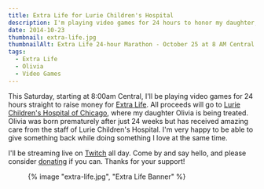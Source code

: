 ```yaml
---
title: Extra Life for Lurie Children's Hospital
description: I'm playing video games for 24 hours to honor my daughter, Olivia.
date: 2014-10-23
thumbnail: extra-life.jpg
thumbnailAlt: Extra Life 24-hour Marathon - October 25 at 8 AM Central
tags:
  - Extra Life
  - Olivia
  - Video Games
---
```


This Saturday, starting at 8:00am Central, I'll be playing video games for 24 hours straight to raise money for [Extra Life](http://www.extra-life.org/). All proceeds will go to [Lurie Children's Hospital of Chicago](https://www.luriechildrens.org/), where my daughter Olivia is being treated. Olivia was born prematurely after just 24 weeks but has received amazing care from the staff of Lurie Children's Hospital. I'm very happy to be able to give something back while doing something I love at the same time.

I'll be streaming live on [Twitch](http://twitch.tv/peruvianidol) all day. Come by and say hello, and please consider [donating](http://extra-life.org/participant/peruvianidol) if you can. Thanks for your support!

<figure>
  {% image "extra-life.jpg", "Extra Life Banner" %}
</figure>